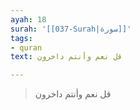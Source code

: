 ```yaml
---
ayah: 18
surah: '[[037-Surah|سورة]]'
tags:
- quran
text: قل نعم وأنتم داخرون

---
```

> قل نعم وأنتم داخرون
